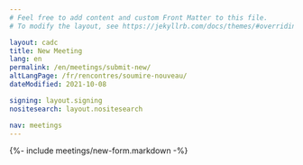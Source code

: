 ```yaml
---
# Feel free to add content and custom Front Matter to this file.
# To modify the layout, see https://jekyllrb.com/docs/themes/#overriding-theme-defaults

layout: cadc
title: New Meeting
lang: en
permalink: /en/meetings/submit-new/
altLangPage: /fr/rencontres/soumire-nouveau/
dateModified: 2021-10-08

signing: layout.signing
nositesearch: layout.nositesearch

nav: meetings
---
```


{%- include meetings/new-form.markdown -%}
